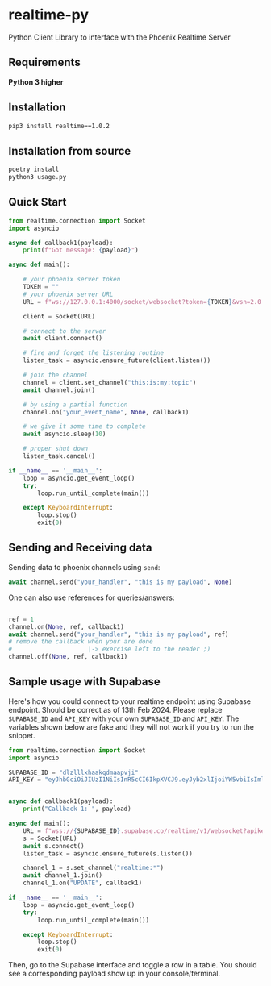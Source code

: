 # realtime-py
Python Client Library to interface with the Phoenix Realtime Server 

## Requirements
**Python 3 higher**

## Installation
```bash
pip3 install realtime==1.0.2
```

## Installation from source 
```bash
poetry install
python3 usage.py 
```

## Quick Start 
```python
from realtime.connection import Socket
import asyncio

async def callback1(payload):
    print(f"Got message: {payload}")

async def main():

    # your phoenix server token
    TOKEN = ""
    # your phoenix server URL
    URL = f"ws://127.0.0.1:4000/socket/websocket?token={TOKEN}&vsn=2.0.0"

    client = Socket(URL)

    # connect to the server
    await client.connect()

    # fire and forget the listening routine
    listen_task = asyncio.ensure_future(client.listen())

    # join the channel
    channel = client.set_channel("this:is:my:topic")
    await channel.join()

    # by using a partial function
    channel.on("your_event_name", None, callback1)

    # we give it some time to complete
    await asyncio.sleep(10)

    # proper shut down
    listen_task.cancel()

if __name__ == '__main__':
    loop = asyncio.get_event_loop()
    try:
        loop.run_until_complete(main())

    except KeyboardInterrupt:
        loop.stop()
        exit(0)
```

## Sending and Receiving data
Sending data to phoenix channels using `send`:
```python
await channel.send("your_handler", "this is my payload", None)
```
One can also use references for queries/answers:
```python

ref = 1
channel.on(None, ref, callback1)
await channel.send("your_handler", "this is my payload", ref)
# remove the callback when your are done
#                     |-> exercise left to the reader ;)
channel.off(None, ref, callback1)
```

## Sample usage with Supabase

Here's how you could connect to your realtime endpoint using Supabase endpoint. Should be correct as of 13th Feb 2024. Please replace `SUPABASE_ID` and `API_KEY` with your own `SUPABASE_ID` and `API_KEY`. The variables shown below are fake and they will not work if you try to run the snippet.

```python
from realtime.connection import Socket
import asyncio

SUPABASE_ID = "dlzlllxhaakqdmaapvji"
API_KEY = "eyJhbGciOiJIUzI1NiIsInR5cCI6IkpXVCJ9.eyJyb2xlIjoiYW5vbiIsImlhdCI6MT"


async def callback1(payload):
    print("Callback 1: ", payload)

async def main():
    URL = f"wss://{SUPABASE_ID}.supabase.co/realtime/v1/websocket?apikey={API_KEY}&vsn=1.0.0"
    s = Socket(URL)
    await s.connect()
    listen_task = asyncio.ensure_future(s.listen())

    channel_1 = s.set_channel("realtime:*")
    await channel_1.join()
    channel_1.on("UPDATE", callback1)

if __name__ == '__main__':
    loop = asyncio.get_event_loop()
    try:
        loop.run_until_complete(main())

    except KeyboardInterrupt:
        loop.stop()
        exit(0)
```

Then, go to the Supabase interface and toggle a row in a table. You should see a corresponding payload show up in your console/terminal.